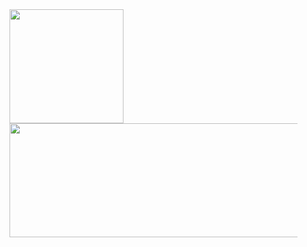 <div>
  <a>
    <img height=200 align="left" src="https://github-readme-stats.vercel.app/api?username=cmalagacode&show_icons=true&theme=tokyonight" />
  </a>
  <a>
    <img height=200 width=700 align="right" src="https://github-readme-stats.vercel.app/api/top-langs/?username=cmalagacode&theme=tokyonight" />
  </a>
</div>


